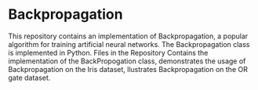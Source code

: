 # Backpropagation

This repository contains an implementation of Backpropagation, a popular algorithm for training artificial neural networks. The Backpropagation class is implemented in Python. Files in the Repository Contains the implementation of the BackPropogation class, demonstrates the usage of Backpropagation on the Iris dataset, llustrates Backpropagation on the OR gate dataset.
